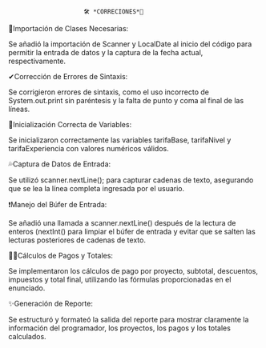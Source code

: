 

                         🛠 *CORRECIONES*🥇




💫Importación de Clases Necesarias: 

Se añadió la importación de Scanner y LocalDate al inicio del código para permitir la entrada de datos y la captura de la fecha actual, respectivamente.

✔Corrección de Errores de Sintaxis:

Se corrigieron errores de sintaxis, como el uso incorrecto de System.out.print sin paréntesis y la falta de punto y coma al final de las líneas.


💢Inicialización Correcta de Variables:

Se inicializaron correctamente las variables tarifaBase, tarifaNivel y tarifaExperiencia con valores numéricos válidos.


💦Captura de Datos de Entrada:

Se utilizó scanner.nextLine(); para capturar cadenas de texto, asegurando que se lea la línea completa ingresada por el usuario.


❗Manejo del Búfer de Entrada:

Se añadió una llamada a scanner.nextLine() después de la lectura de enteros (nextInt() para limpiar el búfer de entrada y evitar que se salten las lecturas posteriores de cadenas de texto.


🐱‍👤Cálculos de Pagos y Totales:

Se implementaron los cálculos de pago por proyecto, subtotal, descuentos, impuestos y total final, utilizando las fórmulas proporcionadas en el enunciado.


✨Generación de Reporte:

Se estructuró y formateó la salida del reporte para mostrar claramente la información del programador, los proyectos, los pagos y los totales calculados.



